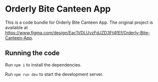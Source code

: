 
  # Orderly Bite Canteen App

  This is a code bundle for Orderly Bite Canteen App. The original project is available at https://www.figma.com/design/Eac1VDLUvzFdJZD3Ft4fEf/Orderly-Bite-Canteen-App.

  ## Running the code

  Run `npm i` to install the dependencies.

  Run `npm run dev` to start the development server.
  